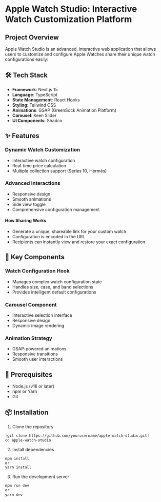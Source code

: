 # Apple Watch Studio: Interactive Watch Customization Platform

## Project Overview

Apple Watch Studio is an advanced, interactive web application that allows users to customize and configure Apple Watches share their unique watch configurations easily:

## 🛠 Tech Stack

- **Framework**: Next.js 15
- **Language**: TypeScript
- **State Management**: React Hooks
- **Styling**: Tailwind CSS
- **Animations**: GSAP (GreenSock Animation Platform)
- **Carousel**: Keen Slider
- **UI Components**: Shadcn

## ✨ Features

### Dynamic Watch Customization
- Interactive watch configuration
- Real-time price calculation
- Multiple collection support (Series 10, Hermès)

### Advanced Interactions
- Responsive design
- Smooth animations
- Side view toggle
- Comprehensive configuration management

#### How Sharing Works
- Generate a unique, shareable link for your custom watch
- Configuration is encoded in the URL
- Recipients can instantly view and restore your exact configuration

## 🌟 Key Components

### Watch Configuration Hook
- Manages complex watch configuration state
- Handles size, case, and band selections
- Provides intelligent default configurations

### Carousel Component
- Interactive selection interface
- Responsive design
- Dynamic image rendering
  
### Animation Strategy
- GSAP-powered animations
- Responsive transitions
- Smooth user interactions


## 🔧 Prerequisites

- Node.js (v18 or later)
- npm or Yarn
- Git

## 📦 Installation

1. Clone the repository
```bash
[git clone https://github.com/yourusername/apple-watch-studio.git]
cd apple-watch-studio
```

2. Install dependencies
```bash
npm install
or
yarn install
```
3. Run the development server
```bash
npm run dev
or
yarn dev
```




